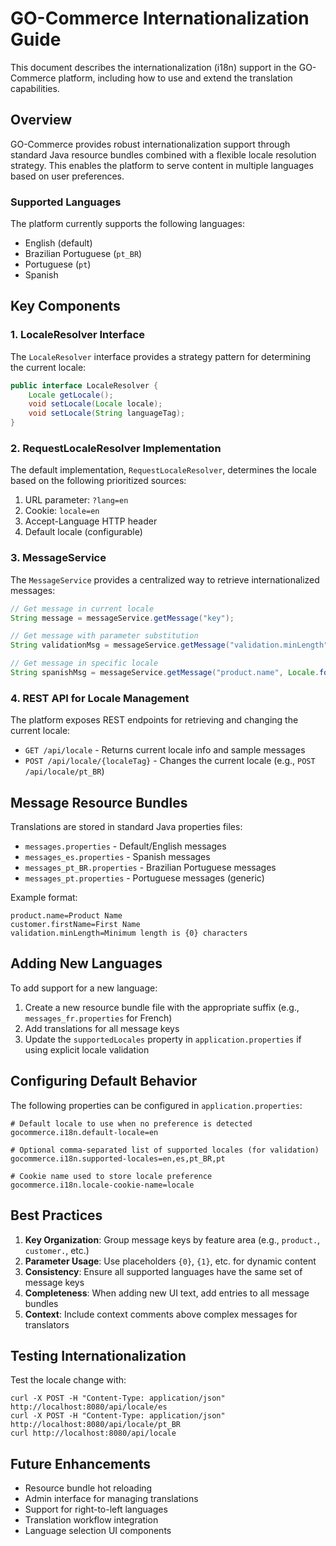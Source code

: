 # GO-Commerce Internationalization Guide

This document describes the internationalization (i18n) support in the GO-Commerce platform, including how to use and extend the translation capabilities.

## Overview

GO-Commerce provides robust internationalization support through standard Java resource bundles combined with a flexible locale resolution strategy. This enables the platform to serve content in multiple languages based on user preferences.

### Supported Languages

The platform currently supports the following languages:

- English (default)
- Brazilian Portuguese (`pt_BR`)
- Portuguese (`pt`)
- Spanish

## Key Components

### 1. LocaleResolver Interface

The `LocaleResolver` interface provides a strategy pattern for determining the current locale:

```java
public interface LocaleResolver {
    Locale getLocale();
    void setLocale(Locale locale);
    void setLocale(String languageTag);
}
```

### 2. RequestLocaleResolver Implementation

The default implementation, `RequestLocaleResolver`, determines the locale based on the following prioritized sources:

1. URL parameter: `?lang=en`
2. Cookie: `locale=en`
3. Accept-Language HTTP header
4. Default locale (configurable)

### 3. MessageService

The `MessageService` provides a centralized way to retrieve internationalized messages:

```java
// Get message in current locale
String message = messageService.getMessage("key");

// Get message with parameter substitution
String validationMsg = messageService.getMessage("validation.minLength", 8);

// Get message in specific locale
String spanishMsg = messageService.getMessage("product.name", Locale.forLanguageTag("es"));
```

### 4. REST API for Locale Management

The platform exposes REST endpoints for retrieving and changing the current locale:

- `GET /api/locale` - Returns current locale info and sample messages
- `POST /api/locale/{localeTag}` - Changes the current locale (e.g., `POST /api/locale/pt_BR`)

## Message Resource Bundles

Translations are stored in standard Java properties files:

- `messages.properties` - Default/English messages
- `messages_es.properties` - Spanish messages
- `messages_pt_BR.properties` - Brazilian Portuguese messages
- `messages_pt.properties` - Portuguese messages (generic)

Example format:
```
product.name=Product Name
customer.firstName=First Name
validation.minLength=Minimum length is {0} characters
```

## Adding New Languages

To add support for a new language:

1. Create a new resource bundle file with the appropriate suffix (e.g., `messages_fr.properties` for French)
2. Add translations for all message keys
3. Update the `supportedLocales` property in `application.properties` if using explicit locale validation

## Configuring Default Behavior

The following properties can be configured in `application.properties`:

```properties
# Default locale to use when no preference is detected
gocommerce.i18n.default-locale=en

# Optional comma-separated list of supported locales (for validation)
gocommerce.i18n.supported-locales=en,es,pt_BR,pt

# Cookie name used to store locale preference
gocommerce.i18n.locale-cookie-name=locale
```

## Best Practices

1. **Key Organization**: Group message keys by feature area (e.g., `product.`, `customer.`, etc.)
2. **Parameter Usage**: Use placeholders `{0}`, `{1}`, etc. for dynamic content
3. **Consistency**: Ensure all supported languages have the same set of message keys
4. **Completeness**: When adding new UI text, add entries to all message bundles
5. **Context**: Include context comments above complex messages for translators

## Testing Internationalization

Test the locale change with:

```
curl -X POST -H "Content-Type: application/json" http://localhost:8080/api/locale/es
curl -X POST -H "Content-Type: application/json" http://localhost:8080/api/locale/pt_BR
curl http://localhost:8080/api/locale
```

## Future Enhancements

- Resource bundle hot reloading
- Admin interface for managing translations
- Support for right-to-left languages
- Translation workflow integration
- Language selection UI components